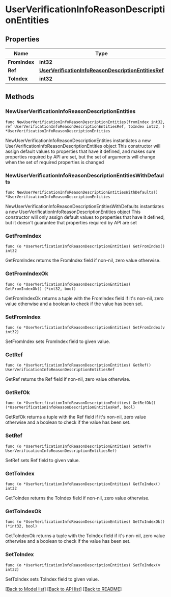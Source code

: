 # UserVerificationInfoReasonDescriptionEntities

## Properties

Name | Type | Description | Notes
------------ | ------------- | ------------- | -------------
**FromIndex** | **int32** |  | 
**Ref** | [**UserVerificationInfoReasonDescriptionEntitiesRef**](UserVerificationInfoReasonDescriptionEntitiesRef.md) |  | 
**ToIndex** | **int32** |  | 

## Methods

### NewUserVerificationInfoReasonDescriptionEntities

`func NewUserVerificationInfoReasonDescriptionEntities(fromIndex int32, ref UserVerificationInfoReasonDescriptionEntitiesRef, toIndex int32, ) *UserVerificationInfoReasonDescriptionEntities`

NewUserVerificationInfoReasonDescriptionEntities instantiates a new UserVerificationInfoReasonDescriptionEntities object
This constructor will assign default values to properties that have it defined,
and makes sure properties required by API are set, but the set of arguments
will change when the set of required properties is changed

### NewUserVerificationInfoReasonDescriptionEntitiesWithDefaults

`func NewUserVerificationInfoReasonDescriptionEntitiesWithDefaults() *UserVerificationInfoReasonDescriptionEntities`

NewUserVerificationInfoReasonDescriptionEntitiesWithDefaults instantiates a new UserVerificationInfoReasonDescriptionEntities object
This constructor will only assign default values to properties that have it defined,
but it doesn't guarantee that properties required by API are set

### GetFromIndex

`func (o *UserVerificationInfoReasonDescriptionEntities) GetFromIndex() int32`

GetFromIndex returns the FromIndex field if non-nil, zero value otherwise.

### GetFromIndexOk

`func (o *UserVerificationInfoReasonDescriptionEntities) GetFromIndexOk() (*int32, bool)`

GetFromIndexOk returns a tuple with the FromIndex field if it's non-nil, zero value otherwise
and a boolean to check if the value has been set.

### SetFromIndex

`func (o *UserVerificationInfoReasonDescriptionEntities) SetFromIndex(v int32)`

SetFromIndex sets FromIndex field to given value.


### GetRef

`func (o *UserVerificationInfoReasonDescriptionEntities) GetRef() UserVerificationInfoReasonDescriptionEntitiesRef`

GetRef returns the Ref field if non-nil, zero value otherwise.

### GetRefOk

`func (o *UserVerificationInfoReasonDescriptionEntities) GetRefOk() (*UserVerificationInfoReasonDescriptionEntitiesRef, bool)`

GetRefOk returns a tuple with the Ref field if it's non-nil, zero value otherwise
and a boolean to check if the value has been set.

### SetRef

`func (o *UserVerificationInfoReasonDescriptionEntities) SetRef(v UserVerificationInfoReasonDescriptionEntitiesRef)`

SetRef sets Ref field to given value.


### GetToIndex

`func (o *UserVerificationInfoReasonDescriptionEntities) GetToIndex() int32`

GetToIndex returns the ToIndex field if non-nil, zero value otherwise.

### GetToIndexOk

`func (o *UserVerificationInfoReasonDescriptionEntities) GetToIndexOk() (*int32, bool)`

GetToIndexOk returns a tuple with the ToIndex field if it's non-nil, zero value otherwise
and a boolean to check if the value has been set.

### SetToIndex

`func (o *UserVerificationInfoReasonDescriptionEntities) SetToIndex(v int32)`

SetToIndex sets ToIndex field to given value.



[[Back to Model list]](../README.md#documentation-for-models) [[Back to API list]](../README.md#documentation-for-api-endpoints) [[Back to README]](../README.md)


